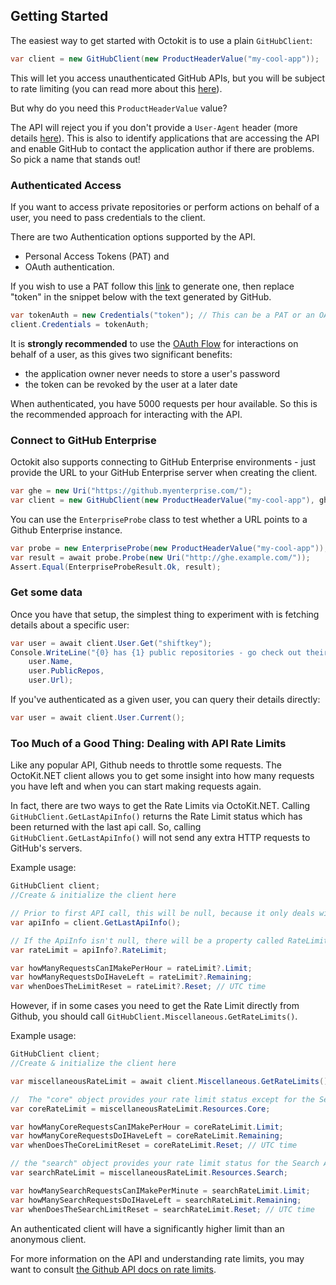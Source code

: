 ## Getting Started

The easiest way to get started with Octokit is to use a plain `GitHubClient`:

```csharp
var client = new GitHubClient(new ProductHeaderValue("my-cool-app"));
```

This will let you access unauthenticated GitHub APIs, but you will be subject to rate limiting (you can read more about this [here](https://docs.github.com/en/rest/overview/resources-in-the-rest-api#rate-limiting)).

But why do you need this `ProductHeaderValue` value?

The API will reject you if you don't provide a `User-Agent` header (more details [here](https://docs.github.com/en/rest/overview/resources-in-the-rest-api#user-agent-required)). This is also to identify applications that are accessing the API and enable GitHub to contact the application author if there are problems. So pick a name that stands out!

### Authenticated Access

If you want to access private repositories or perform actions on behalf of a user, you need to pass credentials to the client.

There are two Authentication options supported by the API. 

- Personal Access Tokens (PAT) and 
- OAuth authentication.

If you wish to use a PAT follow this [link](https://docs.github.com/en/authentication/keeping-your-account-and-data-secure/creating-a-personal-access-token) to generate one, then replace "token" in the snippet below with the text generated by GitHub.

```csharp
var tokenAuth = new Credentials("token"); // This can be a PAT or an OAuth token.
client.Credentials = tokenAuth;
```

It is **strongly recommended** to use the [OAuth Flow](https://github.com/octokit/octokit.net/blob/main/docs/oauth-flow.md) for interactions on behalf of a user, as this gives two significant benefits:

 - the application owner never needs to store a user's password
 - the token can be revoked by the user at a later date

When authenticated, you have 5000 requests per hour available. So this is the recommended approach for interacting with the API.

### Connect to GitHub Enterprise

Octokit also supports connecting to GitHub Enterprise environments - just provide the URL to your GitHub Enterprise server when creating the client.

```csharp
var ghe = new Uri("https://github.myenterprise.com/");
var client = new GitHubClient(new ProductHeaderValue("my-cool-app"), ghe);
```

You can use the `EnterpriseProbe` class to test whether a URL points to a Github Enterprise instance.

```csharp
var probe = new EnterpriseProbe(new ProductHeaderValue("my-cool-app"));
var result = await probe.Probe(new Uri("http://ghe.example.com/"));
Assert.Equal(EnterpriseProbeResult.Ok, result); 
```

### Get some data

Once you have that setup, the simplest thing to experiment with is fetching details about a specific user:

```csharp
var user = await client.User.Get("shiftkey");
Console.WriteLine("{0} has {1} public repositories - go check out their profile at {2}",
	user.Name,
	user.PublicRepos,
	user.Url);
```

If you've authenticated as a given user, you can query their details directly:

```csharp
var user = await client.User.Current();
```

### Too Much of a Good Thing: Dealing with API Rate Limits

Like any popular API, Github needs to throttle some requests. The OctoKit.NET client allows you to get some insight into how many requests you have left and when you can start making requests again.

In fact, there are two ways to get the Rate Limits via OctoKit.NET. Calling `GitHubClient.GetLastApiInfo()` returns the Rate Limit status which has been returned with the last api call. So, calling `GitHubClient.GetLastApiInfo()` will not send any extra HTTP requests to GitHub's servers.

Example usage:

```csharp
GitHubClient client; 
//Create & initialize the client here

// Prior to first API call, this will be null, because it only deals with the last call.
var apiInfo = client.GetLastApiInfo();

// If the ApiInfo isn't null, there will be a property called RateLimit
var rateLimit = apiInfo?.RateLimit;

var howManyRequestsCanIMakePerHour = rateLimit?.Limit;
var howManyRequestsDoIHaveLeft = rateLimit?.Remaining;
var whenDoesTheLimitReset = rateLimit?.Reset; // UTC time
```

However, if in some cases you need to get the Rate Limit directly from Github, you should call `GitHubClient.Miscellaneous.GetRateLimits()`.

Example usage:

```csharp
GitHubClient client; 
//Create & initialize the client here

var miscellaneousRateLimit = await client.Miscellaneous.GetRateLimits();

//  The "core" object provides your rate limit status except for the Search API.
var coreRateLimit = miscellaneousRateLimit.Resources.Core;

var howManyCoreRequestsCanIMakePerHour = coreRateLimit.Limit;
var howManyCoreRequestsDoIHaveLeft = coreRateLimit.Remaining;
var whenDoesTheCoreLimitReset = coreRateLimit.Reset; // UTC time

// the "search" object provides your rate limit status for the Search API.
var searchRateLimit = miscellaneousRateLimit.Resources.Search;

var howManySearchRequestsCanIMakePerMinute = searchRateLimit.Limit;
var howManySearchRequestsDoIHaveLeft = searchRateLimit.Remaining;
var whenDoesTheSearchLimitReset = searchRateLimit.Reset; // UTC time
```

An authenticated client will have a significantly higher limit than an anonymous client. 

For more information on the API and understanding rate limits, you may want to consult [the Github API docs on rate limits](https://developer.github.com/v3/#rate-limiting).
